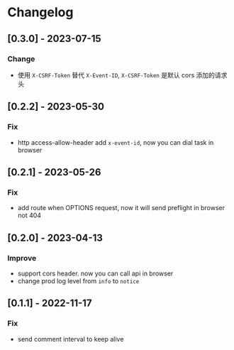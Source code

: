 # Changelog

## [0.3.0] - 2023-07-15

### Change

- 使用 `X-CSRF-Token` 替代 `X-Event-ID`, `X-CSRF-Token` 是默认 cors 添加的请求头

## [0.2.2] - 2023-05-30

### Fix

- http access-allow-header add `x-event-id`, now you can dial task in browser

## [0.2.1] - 2023-05-26

### Fix

- add route when OPTIONS request, now it will send preflight in browser not 404

## [0.2.0] - 2023-04-13

### Improve

- support cors header. now you can call api in browser
- change prod log level from `info` to `notice`

## [0.1.1] - 2022-11-17

### Fix

- send comment interval to keep alive
